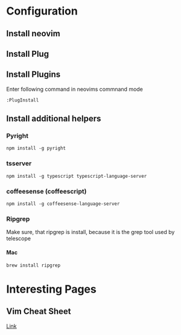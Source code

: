 # Configuration
## Install neovim
## Install Plug
## Install Plugins
Enter following command in neovims commnand mode
```
:PlugInstall
```
## Install additional helpers
### Pyright
```
npm install -g pyright
```
### tsserver
```
npm install -g typescript typescript-language-server
```
### coffeesense (coffeescript)
```
npm install -g coffeesense-language-server
```
### Ripgrep
Make sure, that ripgrep is install, because it is the grep tool used by telescope
#### Mac
```
brew install ripgrep
```

# Interesting Pages
## Vim Cheat Sheet
[Link](https://vim.rtorr.com/)
